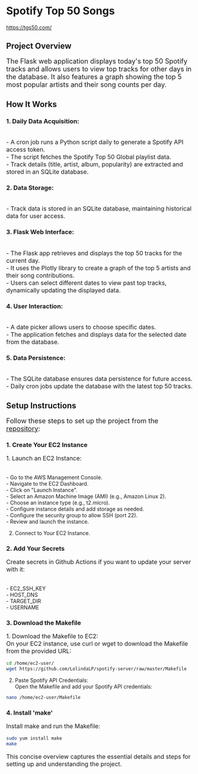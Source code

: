 # Spotify Top 50 Songs

https://tgs50.com/

## Project Overview

<p style="font-size: 18px;">The Flask web application displays today's top 50 Spotify tracks and allows users to view top tracks for other days in the database. It also features a graph showing the top 5 most popular artists and their song counts per day.</p>

## How It Works

### 1. Daily Data Acquisition:
<p style="font-size: 16px;">
<br>- A cron job runs a Python script daily to generate a Spotify API access token.
<br>- The script fetches the Spotify Top 50 Global playlist data.
<br>- Track details (title, artist, album, popularity) are extracted and stored in an SQLite database.
</p>

### 2. Data Storage:
<p style="font-size: 16px;">
<br>- Track data is stored in an SQLite database, maintaining historical data for user access.
</p>

### 3. Flask Web Interface:
<p style="font-size: 16px;">
<br>- The Flask app retrieves and displays the top 50 tracks for the current day.
<br>- It uses the Plotly library to create a graph of the top 5 artists and their song contributions.
<br>- Users can select different dates to view past top tracks, dynamically updating the displayed data.
</p>

### 4. User Interaction:
<p style="font-size: 16px;">
<br>- A date picker allows users to choose specific dates.
<br>- The application fetches and displays data for the selected date from the database.
</p>

### 5. Data Persistence:
<p style="font-size: 16px;">
<br>- The SQLite database ensures data persistence for future access.
<br>- Daily cron jobs update the database with the latest top 50 tracks.
</p>

## Setup Instructions

<p style="font-size: 18px;">
Follow these steps to set up the project from the <a href="https://github.com/LolindaLP/spotify-server">repository</a>:
</p>

### 1. Create Your EC2 Instance
<p style="font-size: 16px;">
  1. Launch an EC2 Instance:
    <p style="font-size: 14px;">
    <br>- Go to the AWS Management Console.
    <br>- Navigate to the EC2 Dashboard.
    <br>- Click on "Launch Instance".
    <br>- Select an Amazon Machine Image (AMI) (e.g., Amazon Linux 2).
    <br>- Choose an instance type (e.g., t2.micro).
    <br>- Configure instance details and add storage as needed.
    <br>- Configure the security group to allow SSH (port 22).
    <br>- Review and launch the instance.
    </p>

  2. Connect to Your EC2 Instance.
</p>

### 2. Add Your Secrets
<p style="font-size: 16px;">
  Create secrets in Github Actions if you want to update your server with it:
      <p style="font-size: 14px;">
      <br>- EC2_SSH_KEY
      <br>- HOST_DNS
      <br>- TARGET_DIR
      <br>- USERNAME
      </p>
</p>

### 3. Download the Makefile
  <p style="font-size: 16px;">
  1. Download the Makefile to EC2:
    <br> On your EC2 instance, use curl or wget to download the Makefile from the provided URL:
    
```bash
cd /home/ec2-user/
wget https://github.com/LolindaLP/spotify-server/raw/master/Makefile
```

   2. Paste Spotify API Credentials:
     <br>  Open the Makefile and add your Spotify API credentials:

```bash
nano /home/ec2-user/Makefile
```

</p>

### 4. Install 'make'
  <p style="font-size: 16px;">
  Install make and run the Makefile:
    
```bash
sudo yum install make
make
```
</p>

<p style="font-size: 16px;">
This concise overview captures the essential details and steps for setting up and understanding the project.
</p>
